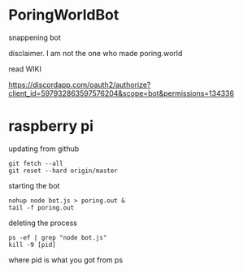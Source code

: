 # PoringWorldBot
 snappening bot

 disclaimer. I am not the one who made poring.world

 read WIKI



https://discordapp.com/oauth2/authorize?client_id=597932863597576204&scope=bot&permissions=134336






# raspberry pi
updating from github
```
git fetch --all
git reset --hard origin/master
```
starting the bot
```
nohup node bot.js > poring.out &
tail -f poring.out
```
deleting the process
```
ps -ef | grep "node bot.js"
kill -9 [pid]
```
where pid is what you got from ps


